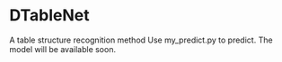 # DTableNet
A table structure recognition method
Use my_predict.py to predict.
The model will be available soon.
